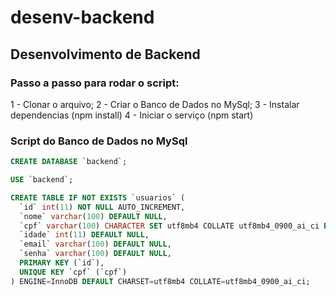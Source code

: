 # desenv-backend

## Desenvolvimento de Backend

### Passo a passo para rodar o script:

1 - Clonar o arquivo;
2 - Criar o Banco de Dados no MySql;
3 - Instalar dependencias (npm install)
4 - Iniciar o serviço (npm start)

### Script do Banco de Dados no MySql

```sql
CREATE DATABASE `backend`;

USE `backend`;

CREATE TABLE IF NOT EXISTS `usuarios` (
  `id` int(11) NOT NULL AUTO_INCREMENT,
  `nome` varchar(100) DEFAULT NULL,
  `cpf` varchar(100) CHARACTER SET utf8mb4 COLLATE utf8mb4_0900_ai_ci DEFAULT NULL,
  `idade` int(11) DEFAULT NULL,
  `email` varchar(100) DEFAULT NULL,
  `senha` varchar(100) DEFAULT NULL,
  PRIMARY KEY (`id`),
  UNIQUE KEY `cpf` (`cpf`)
) ENGINE=InnoDB DEFAULT CHARSET=utf8mb4 COLLATE=utf8mb4_0900_ai_ci;
```
